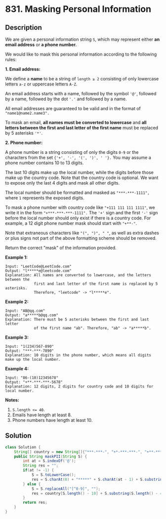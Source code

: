 # 831. Masking Personal Information

## Description

We are given a personal information string `S`, which may represent either **an email address** or **a phone number.**

We would like to mask this personal information according to the following rules:

**1. Email address:**

We define a **name** to be a string of `length ≥ 2` consisting of only lowercase letters `a-z` or uppercase letters `A-Z`.

An email address starts with a name, followed by the symbol `'@'`, followed by a name, followed by the dot `'.'` and followed by a name. 

All email addresses are guaranteed to be valid and in the format of `"name1@name2.name3".`

To mask an email, **all names must be converted to lowercase** and **all letters between the first and last letter of the first name** must be replaced by 5 asterisks `'*'`.

**2. Phone number:**

A phone number is a string consisting of only the digits `0-9` or the characters from the set `{'+', '-', '(', ')', ' '}.` You may assume a phone number contains 10 to 13 digits.

The last 10 digits make up the local number, while the digits before those make up the country code. Note that the country code is optional. We want to expose only the last 4 digits and mask all other digits.

The local number should be formatted and masked as `"***-***-1111", `where `1` represents the exposed digits.

To mask a phone number with country code like `"+111 111 111 1111"`, we write it in the form `"+***-***-***-1111".`  The `'+'` sign and the first `'-'` sign before the local number should only exist if there is a country code.  For example, a 12 digit phone number mask should start with `"+**-"`.

Note that extraneous characters like `"(", ")", " "`, as well as extra dashes or plus signs not part of the above formatting scheme should be removed.

 

Return the correct "mask" of the information provided.

 

**Example 1:**

```
Input: "LeetCode@LeetCode.com"
Output: "l*****e@leetcode.com"
Explanation: All names are converted to lowercase, and the letters between the
             first and last letter of the first name is replaced by 5 asterisks.
             Therefore, "leetcode" -> "l*****e".
```

**Example 2:**

```
Input: "AB@qq.com"
Output: "a*****b@qq.com"
Explanation: There must be 5 asterisks between the first and last letter 
             of the first name "ab". Therefore, "ab" -> "a*****b".
```

**Example 3:**

```
Input: "1(234)567-890"
Output: "***-***-7890"
Explanation: 10 digits in the phone number, which means all digits make up the local number.
```

**Example 4:**

```
Input: "86-(10)12345678"
Output: "+**-***-***-5678"
Explanation: 12 digits, 2 digits for country code and 10 digits for local number. 
```

**Notes:**

1. `S.length <= 40`.
2. Emails have length at least 8.
3. Phone numbers have length at least 10.

## Solution

```java
class Solution {
    String[] country = new String[]{"***-***-", "+*-***-***-", "+**-***-***-", "+***-***-***-"};
    public String maskPII(String S) {
        int at = S.indexOf('@');
        String res = "";
        if(at != -1) {
            S = S.toLowerCase();
            res = S.charAt(0) + "*****" + S.charAt(at - 1) + S.substring(at);
        } else {
            S = S.replaceAll("[^0-9]", "");
            res = country[S.length() - 10] + S.substring(S.length() - 4);
        }
        return res;
    }
}
```

